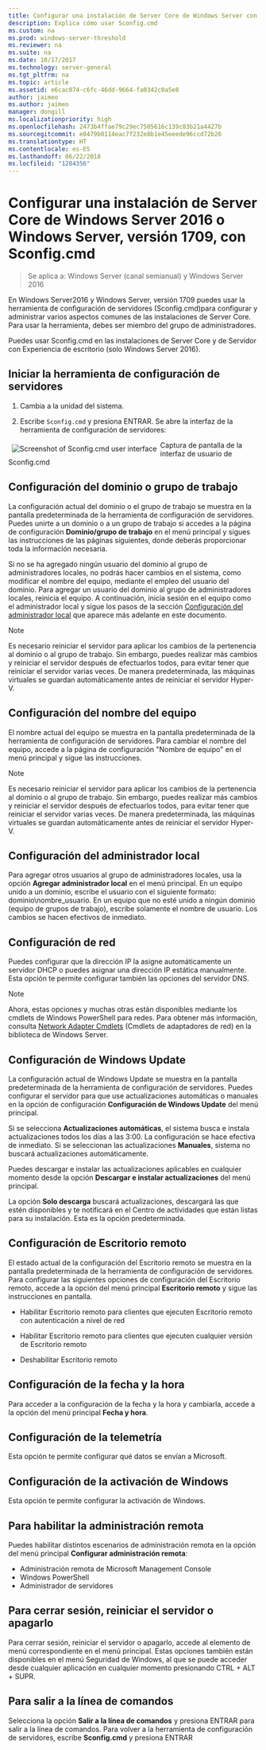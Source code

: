 ```yaml
---
title: Configurar una instalación de Server Core de Windows Server con Sconfig.cmd
description: Explica cómo usar Sconfig.cmd
ms.custom: na
ms.prod: windows-server-threshold
ms.reviewer: na
ms.suite: na
ms.date: 10/17/2017
ms.technology: server-general
ms.tgt_pltfrm: na
ms.topic: article
ms.assetid: e6cac074-c6fc-46dd-9664-fa0342c0a5e8
author: jaimeo
ms.author: jaimeo
manager: dongill
ms.localizationpriority: high
ms.openlocfilehash: 2473b4ffae79c29ec7505616c139c03b21a4427b
ms.sourcegitcommit: e0479b0114eac7f232e8b1e45eeede96ccd72b26
ms.translationtype: HT
ms.contentlocale: es-ES
ms.lasthandoff: 06/22/2018
ms.locfileid: "1284356"
---
```

# <a name="configure-a-server-core-installation-of-windows-server-2016-or-windows-server-version-1709-with-sconfigcmd"></a>Configurar una instalación de Server Core de Windows Server 2016 o Windows Server, versión 1709, con Sconfig.cmd
> Se aplica a: Windows Server (canal semianual) y Windows Server 2016

En Windows Server2016 y Windows Server, versión 1709 puedes usar la herramienta de configuración de servidores (Sconfig.cmd)para configurar y administrar varios aspectos comunes de las instalaciones de Server Core. Para usar la herramienta, debes ser miembro del grupo de administradores.  
  
Puedes usar Sconfig.cmd en las instalaciones de Server Core y de Servidor con Experiencia de escritorio (solo Windows Server 2016). 
  
## <a name="start-the-server-configuration-tool"></a>Iniciar la herramienta de configuración de servidores  
  
1.  Cambia a la unidad del sistema.  
  
2.  Escribe `Sconfig.cmd` y presiona ENTRAR. Se abre la interfaz de la herramienta de configuración de servidores:  
  
 <img src="mainsconfigpage.png" style='float:left; padding:.5em;' alt="Screenshot of Sconfig.cmd user interface">  
Captura de pantalla de la interfaz de usuario de Sconfig.cmd  
  
##  <a name="BKMK_Domainworkgroup"></a> Configuración del dominio o grupo de trabajo  
 La configuración actual del dominio o el grupo de trabajo se muestra en la pantalla predeterminada de la herramienta de configuración de servidores. Puedes unirte a un dominio o a un grupo de trabajo si accedes a la página de configuración **Dominio/grupo de trabajo** en el menú principal y sigues las instrucciones de las páginas siguientes, donde deberás proporcionar toda la información necesaria.  
  
 Si no se ha agregado ningún usuario del dominio al grupo de administradores locales, no podrás hacer cambios en el sistema, como modificar el nombre del equipo, mediante el empleo del usuario del dominio. Para agregar un usuario del dominio al grupo de administradores locales, reinicia el equipo. A continuación, inicia sesión en el equipo como el administrador local y sigue los pasos de la sección [Configuración del administrador local](assetId:///3c2f8ca4-6adc-4ebd-8daf-eb0de16c2c7d#BKMK_Localadministratorsettings) que aparece más adelante en este documento.  
  
> [!NOTE]
>  Es necesario reiniciar el servidor para aplicar los cambios de la pertenencia al dominio o al grupo de trabajo. Sin embargo, puedes realizar más cambios y reiniciar el servidor después de efectuarlos todos, para evitar tener que reiniciar el servidor varias veces. De manera predeterminada, las máquinas virtuales se guardan automáticamente antes de reiniciar el servidor Hyper-V.  
  
## <a name="computer-name-settings"></a>Configuración del nombre del equipo  
 El nombre actual del equipo se muestra en la pantalla predeterminada de la herramienta de configuración de servidores. Para cambiar el nombre del equipo, accede a la página de configuración "Nombre de equipo" en el menú principal y sigue las instrucciones.  
  
> [!NOTE]
>  Es necesario reiniciar el servidor para aplicar los cambios de la pertenencia al dominio o al grupo de trabajo. Sin embargo, puedes realizar más cambios y reiniciar el servidor después de efectuarlos todos, para evitar tener que reiniciar el servidor varias veces. De manera predeterminada, las máquinas virtuales se guardan automáticamente antes de reiniciar el servidor Hyper-V.  
  
##  <a name="BKMK_Localadministratorsettings"></a> Configuración del administrador local  
 Para agregar otros usuarios al grupo de administradores locales, usa la opción **Agregar administrador local** en el menú principal. En un equipo unido a un dominio, escribe el usuario con el siguiente formato: dominio\nombre_usuario. En un equipo que no esté unido a ningún dominio (equipo de grupos de trabajo), escribe solamente el nombre de usuario. Los cambios se hacen efectivos de inmediato.  
  
## <a name="network-settings"></a>Configuración de red  
 Puedes configurar que la dirección IP la asigne automáticamente un servidor DHCP o puedes asignar una dirección IP estática manualmente. Esta opción te permite configurar también las opciones del servidor DNS.  
  
> [!NOTE]
>  Ahora, estas opciones y muchas otras están disponibles mediante los cmdlets de Windows PowerShell para redes. Para obtener más información, consulta [Network Adapter Cmdlets](https://technet.microsoft.com/library/jj134956.aspx) (Cmdlets de adaptadores de red) en la biblioteca de Windows Server.  
  
## <a name="windows-update-settings"></a>Configuración de Windows Update  
 La configuración actual de Windows Update se muestra en la pantalla predeterminada de la herramienta de configuración de servidores. Puedes configurar el servidor para que use actualizaciones automáticas o manuales en la opción de configuración **Configuración de Windows Update** del menú principal.  
  
 Si se selecciona **Actualizaciones automáticas**, el sistema busca e instala actualizaciones todos los días a las 3:00. La configuración se hace efectiva de inmediato. Si se seleccionan las actualizaciones **Manuales**, sistema no buscará actualizaciones automáticamente.  
  
 Puedes descargar e instalar las actualizaciones aplicables en cualquier momento desde la opción **Descargar e instalar actualizaciones** del menú principal.

 La opción **Solo descarga** buscará actualizaciones, descargará las que estén disponibles y te notificará en el Centro de actividades que están listas para su instalación. Esta es la opción predeterminada.  
  
## <a name="remote-desktop-settings"></a>Configuración de Escritorio remoto  
 El estado actual de la configuración del Escritorio remoto se muestra en la pantalla predeterminada de la herramienta de configuración de servidores. Para configurar las siguientes opciones de configuración del Escritorio remoto, accede a la opción del menú principal **Escritorio remoto** y sigue las instrucciones en pantalla.  
  
-   Habilitar Escritorio remoto para clientes que ejecuten Escritorio remoto con autenticación a nivel de red  
  
-   Habilitar Escritorio remoto para clientes que ejecuten cualquier versión de Escritorio remoto  
  
-   Deshabilitar Escritorio remoto  
  
## <a name="date-and-time-settings"></a>Configuración de la fecha y la hora  
 Para acceder a la configuración de la fecha y la hora y cambiarla, accede a la opción del menú principal **Fecha y hora**. 

## <a name="telemetry-settings"></a>Configuración de la telemetría
Esta opción te permite configurar qué datos se envían a Microsoft.

## <a name="windows-activation-settings"></a>Configuración de la activación de Windows
Esta opción te permite configurar la activación de Windows.
  
## <a name="to-enable-remote-management"></a>Para habilitar la administración remota  
Puedes habilitar distintos escenarios de administración remota en la opción del menú principal **Configurar administración remota**:  
  
-   Administración remota de Microsoft Management Console  
-   Windows PowerShell  
-   Administrador de servidores  
  
## <a name="to-log-off-restart-or-shut-down-the-server"></a>Para cerrar sesión, reiniciar el servidor o apagarlo  
 Para cerrar sesión, reiniciar el servidor o apagarlo, accede al elemento de menú correspondiente en el menú principal. Estas opciones también están disponibles en el menú Seguridad de Windows, al que se puede acceder desde cualquier aplicación en cualquier momento presionando CTRL + ALT + SUPR.  
  
## <a name="to-exit-to-the-command-line"></a>Para salir a la línea de comandos  
 Selecciona la opción **Salir a la línea de comandos** y presiona ENTRAR para salir a la línea de comandos. Para volver a la herramienta de configuración de servidores, escribe **Sconfig.cmd** y presiona ENTRAR
